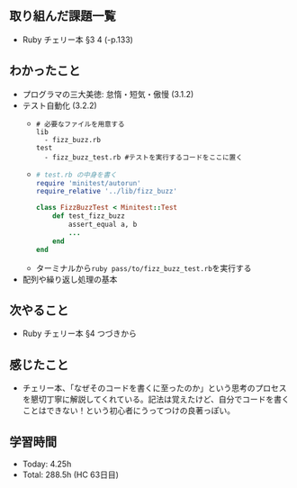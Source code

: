 ## 取り組んだ課題一覧
- Ruby チェリー本 §3 4 (-p.133)
## わかったこと
- プログラマの三大美徳: 怠惰・短気・傲慢 (3.1.2)
- テスト自動化 (3.2.2)
  - ```
    # 必要なファイルを用意する
    lib
      - fizz_buzz.rb
    test 
      - fizz_buzz_test.rb #テストを実行するコードをここに置く
    ```
  - ```fizz_buzz_test.rb
    # test.rb の中身を書く
    require 'minitest/autorun'
    require_relative '../lib/fizz_buzz'
    
    class FizzBuzzTest < Minitest::Test
        def test_fizz_buzz
            assert_equal a, b
            ...
        end
    end
    ```
  - ターミナルから`ruby pass/to/fizz_buzz_test.rb`を実行する
- 配列や繰り返し処理の基本
## 次やること
- Ruby チェリー本 §4 つづきから
## 感じたこと
- チェリー本、「なぜそのコードを書くに至ったのか」という思考のプロセスを懇切丁寧に解説してくれている。記法は覚えたけど、自分でコードを書くことはできない！という初心者にうってつけの良著っぽい。
## 学習時間
- Today: 4.25h
- Total: 288.5h (HC 63日目)
